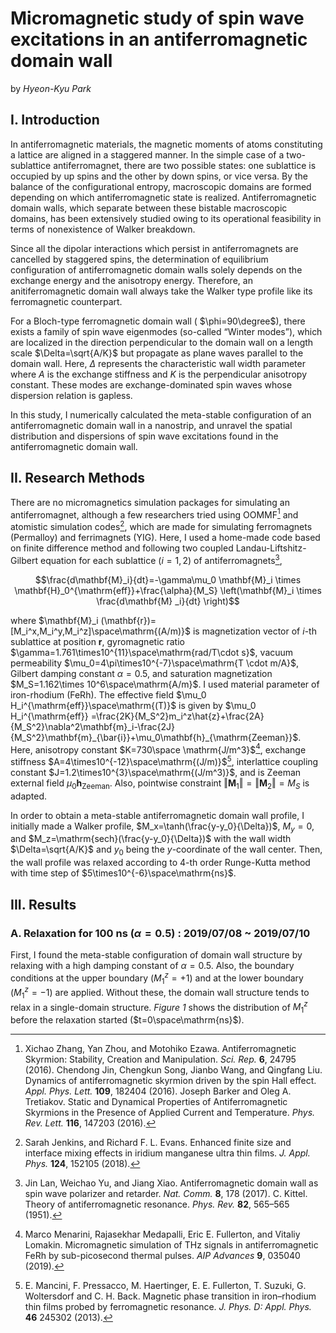 
# Micromagnetic study of spin wave excitations in an antiferromagnetic domain wall

by _Hyeon-Kyu Park_

## I.	Introduction

In antiferromagnetic materials, the magnetic moments of atoms constituting a lattice are aligned in a staggered manner. In the simple case of a two-sublattice antiferromagnet, there are two possible states: one sublattice is occupied by up spins and the other by down spins, or vice versa. By the balance of the configurational entropy, macroscopic domains are formed depending on which antiferromagnetic state is realized. Antiferromagnetic domain walls, which separate between these bistable macroscopic domains, has been extensively studied owing to its operational feasibility in terms of nonexistence of Walker breakdown.

Since all the dipolar interactions which persist in antiferromagnets are cancelled by staggered spins, the determination of equilibrium configuration of antiferromagnetic domain walls solely depends on the exchange energy and the anisotropy energy. Therefore, an anitiferromagnetic domain wall always take the Walker type profile like its ferromagnetic counterpart.

For a Bloch-type ferromagnetic domain wall ( $\phi=90\degree$), there exists a family of spin wave eigenmodes (so-called “Winter modes”), which are localized in the direction perpendicular to the domain wall on a length scale $\Delta=\sqrt{A/K}$ but propagate as plane waves parallel to the domain wall. Here, $\Delta$ represents the characteristic wall width parameter where $A$ is the exchange stiffness and $K$ is the perpendicular anisotropy constant. These modes are exchange-dominated spin waves whose dispersion relation is gapless.

In this study, I numerically calculated the meta-stable configuration of an antiferromagnetic domain wall in a nanostrip, and unravel the spatial distribution and dispersions of spin wave excitations found in the antiferromagnetic domain wall.

## II. Research Methods

There are no micromagnetics simulation packages for simulating an antiferromagnet, although a few researchers tried using OOMMF[^1] and atomistic simulation codes[^2], which are made for simulating ferromagnets (Permalloy) and ferrimagnets (YIG). Here, I used a home-made code based on finite difference method and following two coupled Landau-Liftshitz-Gilbert equation for each sublattice ($i = 1, 2$) of antiferromagnets[^3],

$$\frac{d\mathbf{M}_i}{dt}=-\gamma\mu_0 \mathbf{M}_i \times \mathbf{H}_0^{\mathrm{eff}}+\frac{\alpha}{M_S} \left(\mathbf{M}_i \times \frac{d\mathbf{M} _i}{dt} \right)$$

where $\mathbf{M}_i (\mathbf{r})=[M_i^x,M_i^y,M_i^z]\space\mathrm{(A/m)}$ is magnetization vector of $i$-th sublattice at position $\mathbf{r}$, gyromagnetic ratio $\gamma=1.761\times10^{11}\space\mathrm{rad/T\cdot s}$, vacuum permeability $\mu_0=4\pi\times10^{-7}\space\mathrm{T \cdot m/A}$, Gilbert damping constant $\alpha=0.5$, and saturation magnetization $M_S=1.162\times 10^6\space\mathrm{A/m}$. I used material parameter of iron-rhodium (FeRh). The effective field $\mu_0 H_i^{\mathrm{eff}}\space\mathrm{(T)}$ is given by $\mu_0 H_i^{\mathrm{eff}} =\frac{2K}{M_S^2}m_i^z\hat{z}+\frac{2A}{M_S^2}\nabla^2\mathbf{m}_i-\frac{2J}{M_S^2}\mathbf{m}_{\bar{i}}+\mu_0\mathbf{h}_{\mathrm{Zeeman}}$. Here, anisotropy constant $K=730\space \mathrm{J/m^3}$[^4], exchange stiffness $A=4\times10^{-12}\space\mathrm{(J/m)}$[^5], interlattice coupling constant $J=1.2\times10^{3}\space\mathrm{(J/m^3)}$, and is Zeeman external field $\mu_0\mathbf{h}_{\mathrm{Zeeman}}$. Also, pointwise constraint $\Vert{\mathbf{M}_1}\Vert=\Vert{\mathbf{M}_2}\Vert=M_S$ is adapted.

In order to obtain a meta-stable antiferromagnetic domain wall profile, I initially made a Walker profile, $M_x=\tanh(\frac{y-y_0}{\Delta})$, $M_y=0$, and $M_z=\mathrm{sech}(\frac{y-y_0}{\Delta})$ with the wall width $\Delta=\sqrt{A/K}$ and $y_0$ being the $y$-coordinate of the wall center. Then, the wall profile was relaxed according to 4-th order Runge-Kutta method with time step of $5\times10^{-6}\space\mathrm{ns}$.

## III. Results
 
 ### A. Relaxation for 100 ns ($\alpha=0.5$) : 2019/07/08 ~ 2019/07/10
First, I found the meta-stable configuration of domain wall structure by relaxing with a high damping constant of $\alpha=0.5$. Also, the boundary conditions at the upper boundary ($M_1^z=+1$) and at the lower boundary ($M_1^z=-1$) are applied. Without these, the domain wall structure tends to relax in a single-domain structure.
_Figure 1_ shows the distribution of $M_1^z$ before the relaxation started ($t=0\space\mathrm{ns}$).


[^1]:Xichao Zhang, Yan Zhou, and Motohiko Ezawa. Antiferromagnetic Skyrmion: Stability, Creation and Manipulation. *Sci. Rep.* **6**, 24795 (2016).
Chendong Jin, Chengkun Song, Jianbo Wang, and Qingfang Liu. Dynamics of antiferromagnetic skyrmion driven by the spin Hall effect. *Appl. Phys. Lett.* **109**, 182404 (2016).
Joseph Barker and Oleg A. Tretiakov. Static and Dynamical Properties of Antiferromagnetic Skyrmions in the Presence of Applied Current and Temperature. *Phys. Rev. Lett.* **116**, 147203 (2016).
[^2]:Sarah Jenkins, and Richard F. L. Evans. Enhanced finite size and interface mixing effects in iridium manganese ultra thin films. *J. Appl. Phys.* **124**, 152105 (2018).
[^3]:Jin Lan, Weichao Yu, and Jiang Xiao. Antiferromagnetic domain wall as spin wave polarizer and retarder. _Nat. Comm._ **8**, 178 (2017).
C. Kittel. Theory of antiferromagnetic resonance. _Phys. Rev._ **82**, 565–565 (1951).
[^4]:Marco Menarini, Rajasekhar Medapalli, Eric E. Fullerton, and Vitaliy Lomakin. Micromagnetic simulation of THz signals in antiferromagnetic FeRh by sub-picosecond thermal pulses. _AIP Advances_ **9**, 035040 (2019).
[^5]:E. Mancini, F. Pressacco, M. Haertinger, E. E. Fullerton, T. Suzuki, G. Woltersdorf and C. H. Back. Magnetic phase transition in iron–rhodium thin films probed by ferromagnetic resonance. _J. Phys. D: Appl. Phys._ **46** 245302 (2013).
